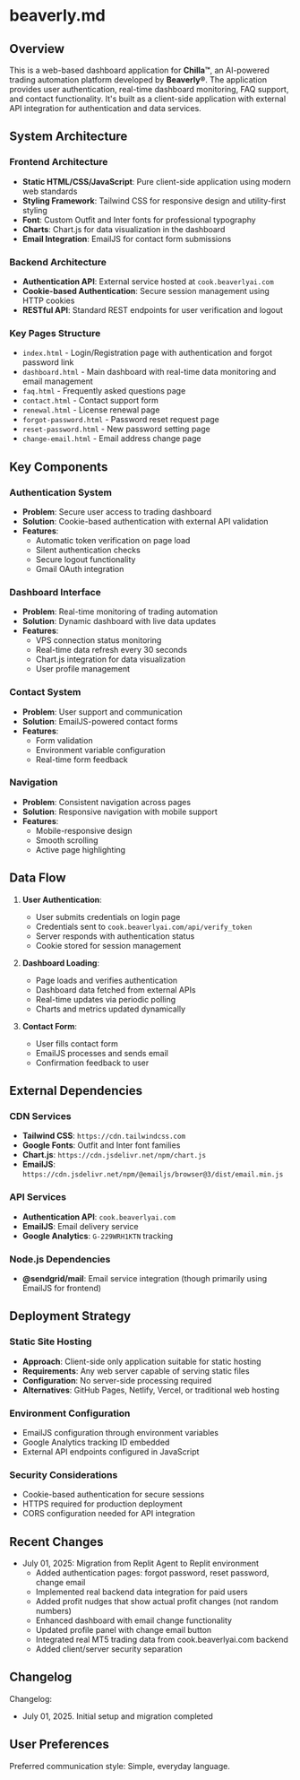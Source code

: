 # beaverly.md

## Overview

This is a web-based dashboard application for **Chilla™**, an AI-powered trading automation platform developed by **Beaverly®**. The application provides user authentication, real-time dashboard monitoring, FAQ support, and contact functionality. It's built as a client-side application with external API integration for authentication and data services.

## System Architecture

### Frontend Architecture
- **Static HTML/CSS/JavaScript**: Pure client-side application using modern web standards
- **Styling Framework**: Tailwind CSS for responsive design and utility-first styling
- **Font**: Custom Outfit and Inter fonts for professional typography
- **Charts**: Chart.js for data visualization in the dashboard
- **Email Integration**: EmailJS for contact form submissions

### Backend Architecture
- **Authentication API**: External service hosted at `cook.beaverlyai.com`
- **Cookie-based Authentication**: Secure session management using HTTP cookies
- **RESTful API**: Standard REST endpoints for user verification and logout

### Key Pages Structure
- `index.html` - Login/Registration page with authentication and forgot password link
- `dashboard.html` - Main dashboard with real-time data monitoring and email management
- `faq.html` - Frequently asked questions page
- `contact.html` - Contact support form
- `renewal.html` - License renewal page
- `forgot-password.html` - Password reset request page
- `reset-password.html` - New password setting page
- `change-email.html` - Email address change page

## Key Components

### Authentication System
- **Problem**: Secure user access to trading dashboard
- **Solution**: Cookie-based authentication with external API validation
- **Features**: 
  - Automatic token verification on page load
  - Silent authentication checks
  - Secure logout functionality
  - Gmail OAuth integration

### Dashboard Interface
- **Problem**: Real-time monitoring of trading automation
- **Solution**: Dynamic dashboard with live data updates
- **Features**:
  - VPS connection status monitoring
  - Real-time data refresh every 30 seconds
  - Chart.js integration for data visualization
  - User profile management

### Contact System
- **Problem**: User support and communication
- **Solution**: EmailJS-powered contact forms
- **Features**:
  - Form validation
  - Environment variable configuration
  - Real-time form feedback

### Navigation
- **Problem**: Consistent navigation across pages
- **Solution**: Responsive navigation with mobile support
- **Features**:
  - Mobile-responsive design
  - Smooth scrolling
  - Active page highlighting

## Data Flow

1. **User Authentication**:
   - User submits credentials on login page
   - Credentials sent to `cook.beaverlyai.com/api/verify_token`
   - Server responds with authentication status
   - Cookie stored for session management

2. **Dashboard Loading**:
   - Page loads and verifies authentication
   - Dashboard data fetched from external APIs
   - Real-time updates via periodic polling
   - Charts and metrics updated dynamically

3. **Contact Form**:
   - User fills contact form
   - EmailJS processes and sends email
   - Confirmation feedback to user

## External Dependencies

### CDN Services
- **Tailwind CSS**: `https://cdn.tailwindcss.com`
- **Google Fonts**: Outfit and Inter font families
- **Chart.js**: `https://cdn.jsdelivr.net/npm/chart.js`
- **EmailJS**: `https://cdn.jsdelivr.net/npm/@emailjs/browser@3/dist/email.min.js`

### API Services
- **Authentication API**: `cook.beaverlyai.com`
- **EmailJS**: Email delivery service
- **Google Analytics**: `G-229WRH1KTN` tracking

### Node.js Dependencies
- **@sendgrid/mail**: Email service integration (though primarily using EmailJS for frontend)

## Deployment Strategy

### Static Site Hosting
- **Approach**: Client-side only application suitable for static hosting
- **Requirements**: Any web server capable of serving static files
- **Configuration**: No server-side processing required
- **Alternatives**: GitHub Pages, Netlify, Vercel, or traditional web hosting

### Environment Configuration
- EmailJS configuration through environment variables
- Google Analytics tracking ID embedded
- External API endpoints configured in JavaScript

### Security Considerations
- Cookie-based authentication for secure sessions
- HTTPS required for production deployment
- CORS configuration needed for API integration

## Recent Changes

- July 01, 2025: Migration from Replit Agent to Replit environment
  - Added authentication pages: forgot password, reset password, change email
  - Implemented real backend data integration for paid users
  - Added profit nudges that show actual profit changes (not random numbers)
  - Enhanced dashboard with email change functionality
  - Updated profile panel with change email button
  - Integrated real MT5 trading data from cook.beaverlyai.com backend
  - Added client/server security separation

## Changelog

Changelog:
- July 01, 2025. Initial setup and migration completed

## User Preferences

Preferred communication style: Simple, everyday language.
